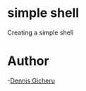 # simple shell

Creating a simple shell



# Author
-[Dennis Gicheru](https://github.com/DennisGicheru)

